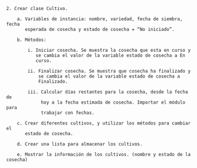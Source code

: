 
    2. Crear clase Cultivo.

        a. Variables de instancia: nombre, variedad, fecha de siembra, fecha
           esperada de cosecha y estado de cosecha = “No iniciado”.

        b. Métodos:

            i. Iniciar cosecha. Se muestra la cosecha que esta en curso y
               se cambia el valor de la variable estado de cosecha a En
               curso.

            ii. Finalizar cosecha. Se muestra que cosecha ha finalizado y
                se cambia el valor de la variable estado de cosecha a
                Finalizado.

            iii. Calcular días restantes para la cosecha, desde la fecha de
                 hoy a la fecha estimada de cosecha. Importar el módulo para
                 trabajar con fechas.

        c. Crear diferentes cultivos, y utilizar los métodos para cambiar el
           estado de cosecha.

        d. Crear una lista para almacenar los cultivos.
        
        e. Mostrar la información de los cultivos. (nombre y estado de la cosecha)